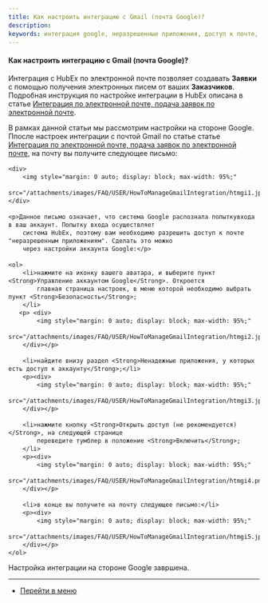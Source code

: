 ```yaml
---
title: Как настроить интеграцию с Gmail (почта Google)?
description: 
keywords: интеграция google, неразрешенные приложения, доступ к почте, hubex, хабекс, хубекс, хабикс
---
```



#### Как настроить интеграцию с Gmail (почта Google)?
<html>
<meta charset="utf-8">

</html>

<body>
<p>Интеграция с HubEx по электронной почте позволяет создавать <Strong>Заявки</Strong> с помощью получения электронных писем от ваших
    <Strong>Заказчиков</Strong>. Подробная инструкция по настройке интеграции в HubEx описана в статье <a
            href="https://wiki.hubex.ru/docs/FAQ/RU/admin/TicketMail.html">Интеграция по электронной почте, подача
        заявок по электронной почте</a>. </p>
<p>В рамках данной статьи мы рассмотрим настройки на стороне Google. Ппосле настроек интеграции с почтой Gmail по статье статье <a
            href="https://wiki.hubex.ru/docs/FAQ/RU/admin/TicketMail.html">Интеграция по электронной почте, подача
        заявок по электронной почте</a>, на почту вы получите следующее письмо:</p>

    <div>
        <img style="margin: 0 auto; display: block; max-width: 95%;"
             src="/attachments/images/FAQ/USER/HowToManageGmailIntegration/htmgi1.jpg"/>
    </div>

    <p>Данное письмо означает, что система Google распознала попыткувхода в ваш аккаунт. Попытку входа осуществляет
        система HubEx, поэтому вам необходимо разрешить доступ к почте "неразрешенным приложениям". Сделать это можно
        через настройки аккаунта Google:</p>

    <ol>
        <li>нажмите на иконку вашего аватара, и выберите пункт <Strong>Управление аккаунтом Google</Strong>. Откроется
            главная страница настроек, в меню которой необходимо выбрать пункт <Strong>Безопасность</Strong>;
        </li>
       <p> <div>
            <img style="margin: 0 auto; display: block; max-width: 95%;"
                 src="/attachments/images/FAQ/USER/HowToManageGmailIntegration/htmgi2.jpg"/>
        </div></p>

        <li>найдите внизу раздел <Strong>Ненадежные приложения, у которых есть доступ к аккаунту</Strong>;</li>
        <p><div>
            <img style="margin: 0 auto; display: block; max-width: 95%;"
                 src="/attachments/images/FAQ/USER/HowToManageGmailIntegration/htmgi3.jpg"/>
        </div></p>

        <li>нажмите кнопку <Strong>Открыть доступ (не рекомендуется)</Strong>, на следующей странице
            переведите тумблер в положение <Strong>Включить</Strong>;
        </li>
        <p><div>
            <img style="margin: 0 auto; display: block; max-width: 95%;"
                 src="/attachments/images/FAQ/USER/HowToManageGmailIntegration/htmgi4.png"/>
        </div></p>

        <li>в конце вы получите на почту следующее письмо:</li>
        <p><div>
            <img style="margin: 0 auto; display: block; max-width: 95%;"
                 src="/attachments/images/FAQ/USER/HowToManageGmailIntegration/htmgi5.jpg"/>
        </div></p>
    </ol>
    
<p>Настройка интеграции на стороне Google завршена.</p>
</body>

___
- [Перейти в меню](http://wiki.hubex.ru)
